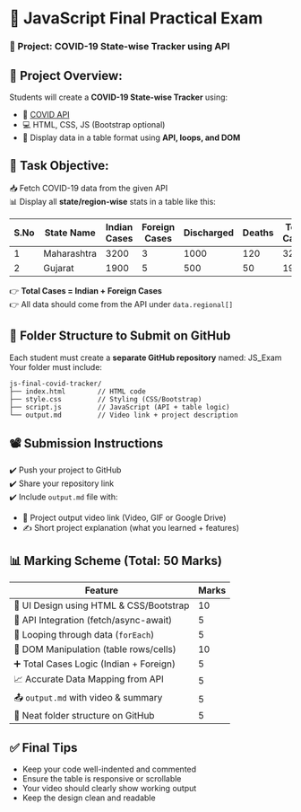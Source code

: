 # 🧪 JavaScript Final Practical Exam  
### 🦠 Project: COVID-19 State-wise Tracker using API


## 📌 Project Overview:

Students will create a **COVID-19 State-wise Tracker** using:

- 🔗 [COVID API](https://api.rootnet.in/covid19-in/stats/latest)
- 💻 HTML, CSS, JS (Bootstrap optional)
- 📄 Display data in a table format using **API, loops, and DOM**



## 📝 Task Objective:

📥 Fetch COVID-19 data from the given API  
📊 Display all **state/region-wise** stats in a table like this:

| S.No | State Name     | Indian Cases | Foreign Cases | Discharged | Deaths | Total Cases |
|------|----------------|--------------|----------------|------------|--------|-------------|
| 1    | Maharashtra    | 3200         | 3              | 1000       | 120    | 3203        |
| 2    | Gujarat        | 1900         | 5              | 500        | 50     | 1905        |

👉 **Total Cases = Indian + Foreign Cases**  
👉 All data should come from the API under `data.regional[]`  


## 📁 Folder Structure to Submit on GitHub

Each student must create a **separate GitHub repository** named: JS_Exam
Your folder must include:

```
js-final-covid-tracker/
├── index.html        // HTML code
├── style.css         // Styling (CSS/Bootstrap)
├── script.js         // JavaScript (API + table logic)
└── output.md         // Video link + project description
```


## 📽️ Submission Instructions

✔️ Push your project to GitHub  
✔️ Share your repository link  
✔️ Include `output.md` file with:

- 🎥 Project output video link (Video, GIF or Google Drive)
- ✍️ Short project explanation (what you learned + features)


## 📊 Marking Scheme (Total: 50 Marks)

| Feature                                 | Marks |
|----------------------------------------|-------|
| 🎨 UI Design using HTML & CSS/Bootstrap | 10    |
| 🔗 API Integration (fetch/async-await)  | 5     |
| 🧠 Looping through data (`forEach`)     | 5     |
| 🧩 DOM Manipulation (table rows/cells)  | 10    |
| ➕ Total Cases Logic (Indian + Foreign) | 5     |
| 📈 Accurate Data Mapping from API       | 5     |
| 📤 `output.md` with video & summary     | 5     |
| 📁 Neat folder structure on GitHub      | 5     |


## ✅ Final Tips

- Keep your code well-indented and commented  
- Ensure the table is responsive or scrollable  
- Your video should clearly show working output  
- Keep the design clean and readable  
